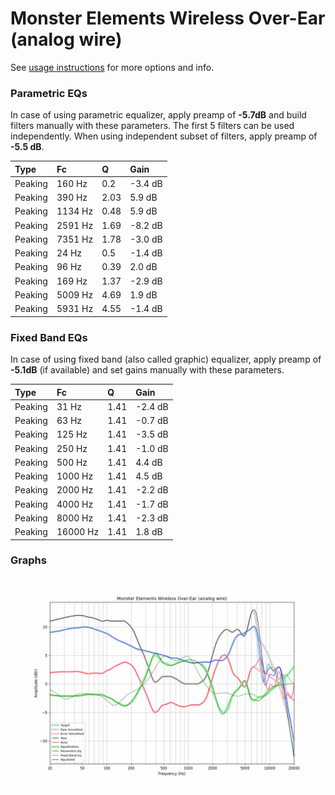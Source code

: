 # Monster Elements Wireless Over-Ear (analog wire)
See [usage instructions](https://github.com/jaakkopasanen/AutoEq#usage) for more options and info.

### Parametric EQs
In case of using parametric equalizer, apply preamp of **-5.7dB** and build filters manually
with these parameters. The first 5 filters can be used independently.
When using independent subset of filters, apply preamp of **-5.5 dB**.

| Type    | Fc      |    Q | Gain    |
|:--------|:--------|:-----|:--------|
| Peaking | 160 Hz  | 0.2  | -3.4 dB |
| Peaking | 390 Hz  | 2.03 | 5.9 dB  |
| Peaking | 1134 Hz | 0.48 | 5.9 dB  |
| Peaking | 2591 Hz | 1.69 | -8.2 dB |
| Peaking | 7351 Hz | 1.78 | -3.0 dB |
| Peaking | 24 Hz   | 0.5  | -1.4 dB |
| Peaking | 96 Hz   | 0.39 | 2.0 dB  |
| Peaking | 169 Hz  | 1.37 | -2.9 dB |
| Peaking | 5009 Hz | 4.69 | 1.9 dB  |
| Peaking | 5931 Hz | 4.55 | -1.4 dB |

### Fixed Band EQs
In case of using fixed band (also called graphic) equalizer, apply preamp of **-5.1dB**
(if available) and set gains manually with these parameters.

| Type    | Fc       |    Q | Gain    |
|:--------|:---------|:-----|:--------|
| Peaking | 31 Hz    | 1.41 | -2.4 dB |
| Peaking | 63 Hz    | 1.41 | -0.7 dB |
| Peaking | 125 Hz   | 1.41 | -3.5 dB |
| Peaking | 250 Hz   | 1.41 | -1.0 dB |
| Peaking | 500 Hz   | 1.41 | 4.4 dB  |
| Peaking | 1000 Hz  | 1.41 | 4.5 dB  |
| Peaking | 2000 Hz  | 1.41 | -2.2 dB |
| Peaking | 4000 Hz  | 1.41 | -1.7 dB |
| Peaking | 8000 Hz  | 1.41 | -2.3 dB |
| Peaking | 16000 Hz | 1.41 | 1.8 dB  |

### Graphs
![](./Monster%20Elements%20Wireless%20Over-Ear%20(analog%20wire).png)